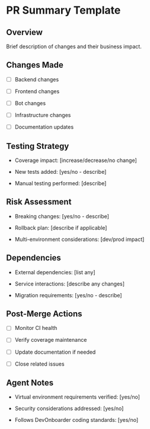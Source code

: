 # PR Summary Template

## Overview

Brief description of changes and their business impact.

## Changes Made

- [ ] Backend changes

- [ ] Frontend changes

- [ ] Bot changes

- [ ] Infrastructure changes

- [ ] Documentation updates

## Testing Strategy

- Coverage impact: [increase/decrease/no change]

- New tests added: [yes/no - describe]

- Manual testing performed: [describe]

## Risk Assessment

- Breaking changes: [yes/no - describe]

- Rollback plan: [describe if applicable]

- Multi-environment considerations: [dev/prod impact]

## Dependencies

- External dependencies: [list any]

- Service interactions: [describe any changes]

- Migration requirements: [yes/no - describe]

## Post-Merge Actions

- [ ] Monitor CI health

- [ ] Verify coverage maintenance

- [ ] Update documentation if needed

- [ ] Close related issues

## Agent Notes

- Virtual environment requirements verified: [yes/no]

- Security considerations addressed: [yes/no]

- Follows DevOnboarder coding standards: [yes/no]
